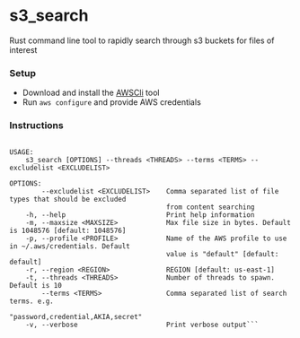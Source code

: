 # s3_search

Rust command line tool to rapidly search through s3 buckets for files of interest

### Setup
- Download and install the [AWSCli](https://www.google.com) tool
- Run `aws configure` and provide AWS credentials

### Instructions
```s3_search

USAGE:
    s3_search [OPTIONS] --threads <THREADS> --terms <TERMS> --excludelist <EXCLUDELIST>

OPTIONS:
        --excludelist <EXCLUDELIST>    Comma separated list of file types that should be excluded
                                       from content searching
    -h, --help                         Print help information
    -m, --maxsize <MAXSIZE>            Max file size in bytes. Default is 1048576 [default: 1048576]
    -p, --profile <PROFILE>            Name of the AWS profile to use in ~/.aws/credentials. Default
                                       value is "default" [default: default]
    -r, --region <REGION>              REGION [default: us-east-1]
    -t, --threads <THREADS>            Number of threads to spawn. Default is 10
        --terms <TERMS>                Comma separated list of search terms. e.g.
                                       "password,credential,AKIA,secret"
    -v, --verbose                      Print verbose output```

